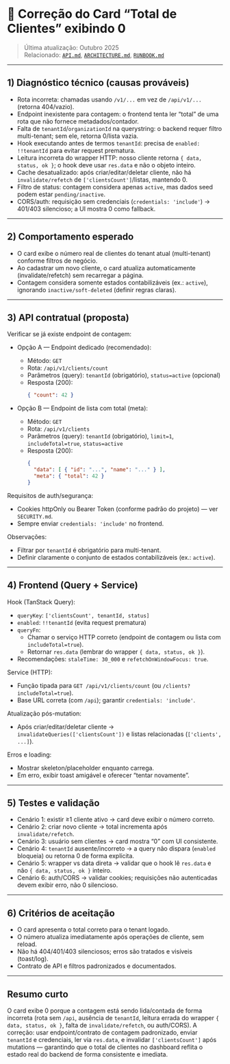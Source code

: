 # 👥 Correção do Card “Total de Clientes” exibindo 0

> Última atualização: Outubro 2025  
> Relacionado: [`API.md`](./API.md), [`ARCHITECTURE.md`](./ARCHITECTURE.md), [`RUNBOOK.md`](./RUNBOOK.md)

---

## 1) Diagnóstico técnico (causas prováveis)

- Rota incorreta: chamadas usando `/v1/...` em vez de `/api/v1/...` (retorna 404/vazio).
- Endpoint inexistente para contagem: o frontend tenta ler “total” de uma rota que não fornece metadados/contador.
- Falta de `tenantId`/`organizationId` na querystring: o backend requer filtro multi-tenant; sem ele, retorna 0/lista vazia.
- Hook executando antes de termos `tenantId`: precisa de `enabled: !!tenantId` para evitar request prematura.
- Leitura incorreta do wrapper HTTP: nosso cliente retorna `{ data, status, ok }`; o hook deve usar `res.data` e não o objeto inteiro.
- Cache desatualizado: após criar/editar/deletar cliente, não há `invalidate/refetch` de `['clientsCount']`/listas, mantendo 0.
- Filtro de status: contagem considera apenas `active`, mas dados seed podem estar `pending/inactive`.
- CORS/auth: requisição sem credenciais (`credentials: 'include'`) → 401/403 silencioso; a UI mostra 0 como fallback.

---

## 2) Comportamento esperado

- O card exibe o número real de clientes do tenant atual (multi-tenant) conforme filtros de negócio.
- Ao cadastrar um novo cliente, o card atualiza automaticamente (invalidate/refetch) sem recarregar a página.
- Contagem considera somente estados contabilizáveis (ex.: `active`), ignorando `inactive/soft-deleted` (definir regras claras).

---

## 3) API contratual (proposta)

Verificar se já existe endpoint de contagem:

- Opção A — Endpoint dedicado (recomendado):
  - Método: `GET`
  - Rota: `/api/v1/clients/count`
  - Parâmetros (query): `tenantId` (obrigatório), `status=active` (opcional)
  - Resposta (200):
    ```json
    { "count": 42 }
    ```

- Opção B — Endpoint de lista com total (meta):
  - Método: `GET`
  - Rota: `/api/v1/clients`
  - Parâmetros (query): `tenantId` (obrigatório), `limit=1`, `includeTotal=true`, `status=active`
  - Resposta (200):
    ```json
    {
      "data": [ { "id": "...", "name": "..." } ],
      "meta": { "total": 42 }
    }
    ```

Requisitos de auth/segurança:
- Cookies httpOnly ou Bearer Token (conforme padrão do projeto) — ver `SECURITY.md`.
- Sempre enviar `credentials: 'include'` no frontend.

Observações:
- Filtrar por `tenantId` é obrigatório para multi-tenant.
- Definir claramente o conjunto de estados contabilizáveis (ex.: `active`).

---

## 4) Frontend (Query + Service)

Hook (TanStack Query):
- `queryKey`: `['clientsCount', tenantId, status]`
- `enabled`: `!!tenantId` (evita request prematura)
- `queryFn`:
  - Chamar o serviço HTTP correto (endpoint de contagem ou lista com `includeTotal=true`).
  - Retornar `res.data` (lembrar do wrapper `{ data, status, ok }`).
- Recomendações: `staleTime: 30_000` e `refetchOnWindowFocus: true`.

Service (HTTP):
- Função tipada para `GET /api/v1/clients/count` (ou `/clients?includeTotal=true`).
- Base URL correta (com `/api`); garantir `credentials: 'include'`.

Atualização pós-mutation:
- Após criar/editar/deletar cliente → `invalidateQueries(['clientsCount'])` e listas relacionadas (`['clients', ...]`).

Erros e loading:
- Mostrar skeleton/placeholder enquanto carrega.
- Em erro, exibir toast amigável e oferecer “tentar novamente”.

---

## 5) Testes e validação

- Cenário 1: existir ≥1 cliente ativo → card deve exibir o número correto.
- Cenário 2: criar novo cliente → total incrementa após `invalidate/refetch`.
- Cenário 3: usuário sem clientes → card mostra “0” com UI consistente.
- Cenário 4: `tenantId` ausente/incorreto → a query não dispara (`enabled` bloqueia) ou retorna 0 de forma explícita.
- Cenário 5: wrapper vs data direta → validar que o hook lê `res.data` e não `{ data, status, ok }` inteiro.
- Cenário 6: auth/CORS → validar cookies; requisições não autenticadas devem exibir erro, não 0 silencioso.

---

## 6) Critérios de aceitação

- O card apresenta o total correto para o tenant logado.
- O número atualiza imediatamente após operações de cliente, sem reload.
- Não há 404/401/403 silenciosos; erros são tratados e visíveis (toast/log).
- Contrato de API e filtros padronizados e documentados.

---

## Resumo curto

O card exibe 0 porque a contagem está sendo lida/contada de forma incorreta (rota sem `/api`, ausência de `tenantId`, leitura errada do wrapper `{ data, status, ok }`, falta de `invalidate/refetch`, ou auth/CORS). A correção: usar endpoint/contrato de contagem padronizado, enviar `tenantId` e credenciais, ler via `res.data`, e invalidar `['clientsCount']` após mutations — garantindo que o total de clientes no dashboard reflita o estado real do backend de forma consistente e imediata.
